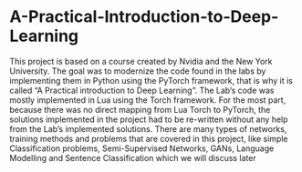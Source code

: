 # A-Practical-Introduction-to-Deep-Learning
This project is based on a course created by Nvidia and the New York University. The goal was to modernize the code found in the labs by implementing them in Python using the PyTorch framework, that is why it is called “A Practical introduction to Deep Learning”. The Lab’s code was mostly implemented in Lua using the Torch framework. For the most part, because there was no direct mapping from Lua Torch to PyTorch, the solutions implemented in the project had to be re-written without any help from the Lab’s implemented solutions.
There are many types of networks, training methods and problems that are covered in this project, like simple Classification problems, Semi-Supervised Networks, GANs, Language Modelling and Sentence Classification which we will discuss later
